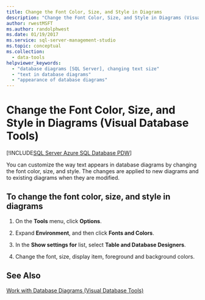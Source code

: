 ```yaml
---
title: Change the Font Color, Size, and Style in Diagrams
description: "Change the Font Color, Size, and Style in Diagrams (Visual Database Tools)"
author: rwestMSFT
ms.author: randolphwest
ms.date: 01/19/2017
ms.service: sql-server-management-studio
ms.topic: conceptual
ms.collection:
  - data-tools
helpviewer_keywords:
  - "database diagrams [SQL Server], changing text size"
  - "text in database diagrams"
  - "appearance of database diagrams"
---
```


# Change the Font Color, Size, and Style in Diagrams (Visual Database Tools)

[!INCLUDE[SQL Server Azure SQL Database PDW](../includes/applies-to-version/sql-asdb-asdbmi-pdw.md)]

You can customize the way text appears in database diagrams by changing the font color, size, and style. The changes are applied to new diagrams and to existing diagrams when they are modified.  
  
## To change the font color, size, and style in diagrams  
  
1. On the **Tools** menu, click **Options**.  
  
2. Expand **Environment**, and then click **Fonts and Colors**.  
  
3. In the **Show settings for** list, select **Table and Database Designers**.  
  
4. Change the font, size, display item, foreground and background colors.  
  
## See Also

[Work with Database Diagrams &#40;Visual Database Tools&#41;](work-with-database-diagrams-visual-database-tools.md)
